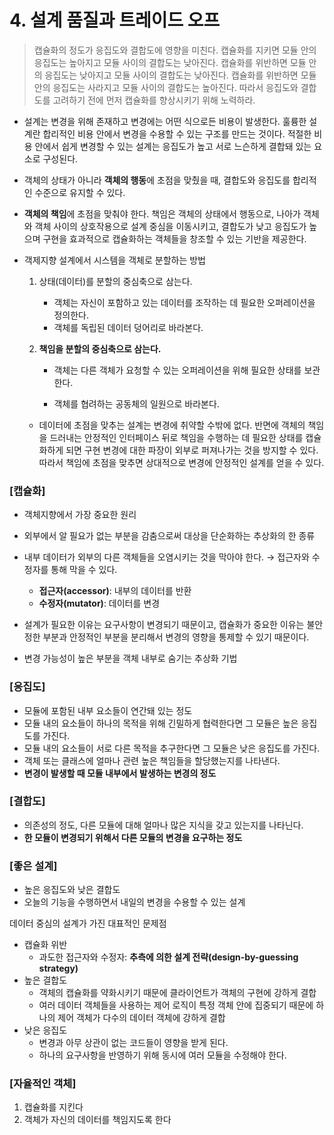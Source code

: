 # 4. 설계 품질과 트레이드 오프

> 캡슐화의 정도가 응집도와 결합도에 영향을 미친다. 캡슐화를 지키면 모듈 안의 응집도는 높아지고 모듈 사이의 결합도는 낮아진다. 캡슐화를 위반하면 모듈 안의 응집도는 낮아지고 모듈 사이의 결합도는 낮아진다. 캡슐화를 위반하면 모듈 안의 응집도는 사라지고 모듈 사이의 결합도는 높아진다. 따라서 응집도와 결합도를 고려하기 전에 먼저 캡슐화를 향상시키기 위해 노력하라.



- 설계는 변경을 위해 존재하고 변경에는 어떤 식으로든 비용이 발생한다. 훌륭한 설계란 합리적인 비용 안에서 변경을 수용할 수 있는 구조를 만드는 것이다. 적절한 비용 안에서 쉽게 변경할 수 있는 설계는 응집도가 높고 서로 느슨하게 결합돼 있는 요소로 구성된다.

- 객체의 상태가 아니라 **객체의 행동**에 초점을 맞췄을 때, 결합도와 응집도를 합리적인 수준으로 유지할 수 있다.

- **객체의 책임**에 초점을 맞춰야 한다. 책임은 객체의 상태에서 행동으로, 나아가 객체와 객체 사이의 상호작용으로 설계 중심을 이동시키고, 결합도가 낮고 응집도가 높으며 구현을 효과적으로 캡슐화하는 객체들을 창조할 수 있는 기반을 제공한다.

- 객제지향 설계에서 시스템을 객체로 분할하는 방법

  1. 상태(데이터)를 분할의 중심축으로 삼는다.

     - 객체는 자신이 포함하고 있는 데이터를 조작하는 데 필요한 오퍼레이션을 정의한다.
     - 객체를 독립된 데이터 덩어리로 바라본다.

  2. **책임을 분할의 중심축으로 삼는다.**

     - 객체는 다른 객체가 요청할 수 있는 오퍼레이션을 위해 필요한 상태를 보관한다.

     - 객체를 협려하는 공동체의 일원으로 바라본다.

  - 데이터에 초점을 맞추는 설계는 변경에 취약할 수밖에 없다. 반면에 객체의 책임을 드러내는 안정적인 인터페이스 뒤로 책임을 수행하는 데 필요한 상태를 캡슐화하게 되면 구현 변경에 대한 파장이 외부로 퍼져나가는 것을 방지할 수 있다. 따라서 책임에 초점을 맞추면 상대적으로 변경에 안정적인 설계를 얻을 수 있다.

### [캡슐화]

- 객체지향에서 가장 중요한 원리
- 외부에서 알 필요가 없는 부분을 감춤으로써 대상을 단순화하는 추상화의 한 종류

- 내부 데이터가 외부의 다른 객체들을 오염시키는 것을 막아야 한다. → 접근자와 수정자를 통해 막을 수 있다.
  - **접근자(accessor)**: 내부의 데이터를 반환
  - **수정자(mutator)**: 데이터를 변경
- 설계가 필요한 이유는 요구사항이 변경되기 때문이고, 캡슐화가 중요한 이유는 불안정한 부분과 안정적인 부분을 분리해서 변경의 영향을 통제할 수 있기 때문이다.
- 변경 가능성이 높은 부분을 객체 내부로 숨기는 추상화 기법

### [응집도]

- 모듈에 포함된 내부 요소들이 연간돼 있는 정도
- 모듈 내의 요소들이 하나의 목적을 위해 긴밀하게 협력한다면 그 모듈은 높은 응집도를 가진다.
- 모듈 내의 요소들이 서로 다른 목적을 추구한다면 그 모듈은 낮은 응집도를 가진다.
- 객체 또는 클래스에 얼마나 관련 높은 책임들을 할당했는지를 나타낸다.
- **변경이 발생할 때 모듈 내부에서 발생하는 변경의 정도**

### [결합도]

- 의존성의 정도, 다른 모듈에 대해 얼마나 많은 지식을 갖고 있는지를 나타닌다.
- **한 모듈이 변경되기 위해서 다른 모듈의 변경을 요구하는 정도**

### [좋은 설계]

- 높은 응집도와 낮은 결합도
- 오늘의 기능을 수행하면서 내일의 변경을 수용할 수 있는 설계

데이터 중심의 설계가 가진 대표적인 문제점

- 캡슐화 위반
  - 과도한 접근자와 수정자: **추측에 의한 설계 전략(design-by-guessing strategy)**
- 높은 결합도
  - 객체의 캡슐화를 약화시키기 때문에 클라이언트가 객체의 구현에 강하게 결합
  - 여러 데이터 객체들을 사용하는 제어 로직이 특정 객체 안에 집중되기 때문에 하나의 제어 객체가 다수의 데이터 객체에 강하게 결합
- 낮은 응집도
  - 변경과 아무 상관이 없는 코드들이 영향을 받게 된다.
  - 하나의 요구사항을 반영하기 위해 동시에 여러 모듈을 수정해야 한다.

### [자율적인 객체]

1. 캡슐화를 지킨다
2. 객체가 자신의 데이터를 책임지도록 한다

